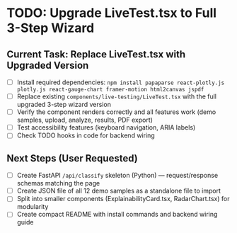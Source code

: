 # TODO: Upgrade LiveTest.tsx to Full 3-Step Wizard

## Current Task: Replace LiveTest.tsx with Upgraded Version
- [ ] Install required dependencies: `npm install papaparse react-plotly.js plotly.js react-gauge-chart framer-motion html2canvas jspdf`
- [ ] Replace existing `components/live-testing/LiveTest.tsx` with the full upgraded 3-step wizard version
- [ ] Verify the component renders correctly and all features work (demo samples, upload, analyze, results, PDF export)
- [ ] Test accessibility features (keyboard navigation, ARIA labels)
- [ ] Check TODO hooks in code for backend wiring

## Next Steps (User Requested)
- [ ] Create FastAPI `/api/classify` skeleton (Python) — request/response schemas matching the page
- [ ] Create JSON file of all 12 demo samples as a standalone file to import
- [ ] Split into smaller components (ExplainabilityCard.tsx, RadarChart.tsx) for modularity
- [ ] Create compact README with install commands and backend wiring guide
